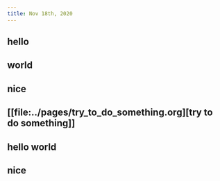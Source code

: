 ```yaml
---
title: Nov 18th, 2020
---
```


## hello
## world
## nice
## [[file:../pages/try_to_do_something.org][try to do something]]
## hello world
## nice
